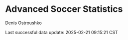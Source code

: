 # Advanced Soccer Statistics
Denis Ostroushko

<!-- gfm -->

Last successful data update: 2025-02-21 09:15:21 CST
